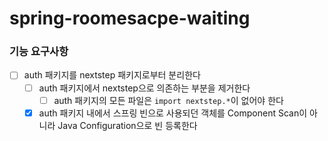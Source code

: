# spring-roomesacpe-waiting

### 기능 요구사항
- [ ] auth 패키지를 nextstep 패키지로부터 분리한다
  - [ ] auth 패키지에서 nextstep으로 의존하는 부분을 제거한다
    - [ ] auth 패키지의 모든 파일은 `import nextstep.*`이 없어야 한다
  - [x] auth 패키지 내에서 스프링 빈으로 사용되던 객체를 Component Scan이 아니라 Java Configuration으로 빈 등록한다
